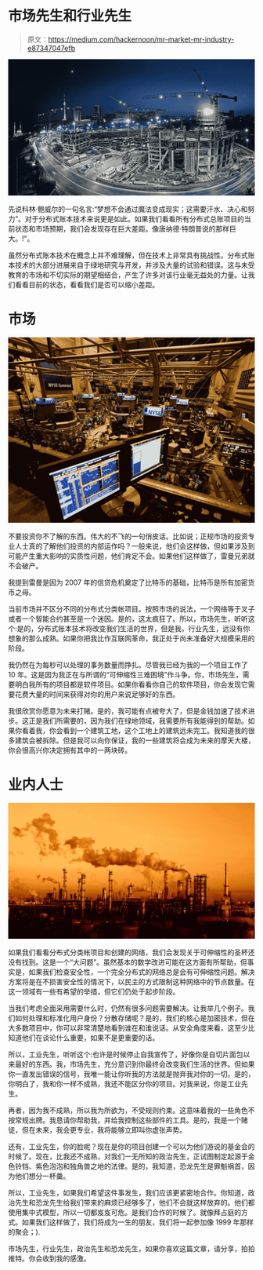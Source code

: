 # 市场先生和行业先生

> 原文：<https://medium.com/hackernoon/mr-market-mr-industry-e87347047efb>

![](img/be113fd096f34284dad84f3036041952.png)

先说科林·鲍威尔的一句名言:“梦想不会通过魔法变成现实；这需要汗水、决心和努力”。对于分布式账本技术来说更是如此。如果我们看看所有分布式总账项目的当前状态和市场预期，我们会发现存在巨大差距。像唐纳德·特朗普说的那样巨大。!"。

虽然分布式账本技术在概念上并不难理解，但在技术上非常具有挑战性。分布式账本技术的大部分进展来自于绿地研究与开发，并涉及大量的试验和错误。这与未受教育的市场和不切实际的期望相结合，产生了许多对该行业毫无益处的力量。让我们看看目前的状态，看看我们是否可以缩小差距。

# **市场**

![](img/81a3604a9c4bb7c0567641811eac6983.png)

不要投资你不了解的东西。伟大的不飞的一句俏皮话。比如说；正规市场的投资专业人士真的了解他们投资的内部运作吗？一般来说，他们会这样做，但如果涉及到可能产生重大影响的实质性问题，他们肯定不会。如果他们这样做了，雷曼兄弟就不会破产。

我提到雷曼是因为 2007 年的信贷危机奠定了比特币的基础，比特币是所有加密货币之母。

当前市场并不区分不同的分布式分类帐项目。按照市场的说法，一个网络等于叉子或者一个智能合约甚至是一个迷因。是的，这太疯狂了。所以，市场先生，听听这个:是的，分布式账本技术将改变我们生活的世界，但是我，行业先生，远没有你想象的那么成熟。如果你把我比作互联网革命，我正处于尚未准备好大规模采用的阶段。

我仍然在为每秒可以处理的事务数量而挣扎。尽管我已经为我的一个项目工作了 10 年。这是因为我正在与所谓的“可伸缩性三难困境”作斗争。你，市场先生，需要明白我所有的项目都是软件项目。如果你看看你自己的软件项目，你会发现它需要花费大量的时间来获得对你的用户来说足够好的东西。

我很欣赏你愿意为未来打赌。是的，我可能有点被夸大了，但是金钱加速了技术进步。这正是我们所需要的，因为我们在绿地领域，我需要所有我能得到的帮助。如果你看着我，你会看到一个建筑工地，这个工地上的建筑远未完工。我知道我的很多建筑会被拆除。但是我可以向你保证，我的一些建筑将会成为未来的摩天大楼，你会很高兴你决定拥有其中的一两块砖。

# **业内人士**

![](img/b402c4a851f21bd6cbe18425a0a6b459.png)

如果我们看看分布式分类帐项目和创建的网络，我们会发现关于可伸缩性的圣杯还没有找到。这是一个“大问题”。虽然基本的数学改进可能在这方面有所帮助，但事实是，如果我们检查安全性，一个完全分布式的网络总是会有可伸缩性问题。解决方案将是在不损害安全性的情况下，以民主的方式限制这种网络中的节点数量。在这一领域有一些有希望的举措，但它们仍处于起步阶段。

当我们考虑全面采用需要什么时，仍然有很多问题需要解决。让我举几个例子。我们如何处理和标准化用户身份？分散存储呢？是的，我们的核心是加密技术，但在大多数项目中，你可以非常清楚地看到谁在和谁说话。从安全角度来看，这至少比知道他们在谈论什么重要，如果不是更重要的话。

所以，工业先生，听听这个:也许是时候停止自我宣传了，好像你是自切片面包以来最好的东西。我，市场先生，充分意识到你最终会改变我们生活的世界。但如果你一直发出错误的信号，我唯一能让你听我的方法就是抛弃我对你的一切。是的，你明白了，我和你一样不成熟，我还不能区分你的项目。对我来说，你是工业先生。

再者，因为我不成熟，所以我为所欲为，不受规则约束。这意味着我的一些角色不按常规出牌。我恳请你帮助我，并给我控制这些部件的工具。是的，我是一个赌徒，但在未来，我会更专业，我将能够立即叫你虚张声势。

还有，工业先生，你的脸呢？现在是你的项目创建一个可以为他们游说的基金会的时候了。现在，比我还不成熟，对我们一无所知的政治先生，正试图制定起源于金色铃铛、紫色泡泡和独角兽之地的法律。是的，我知道，恐龙先生是罪魁祸首，因为他们想分一杯羹。

所以，工业先生，如果我们希望这件事发生，我们应该更紧密地合作。你知道，政治先生和恐龙先生给我们带来的麻烦已经够多了，他们不会就这样放弃的。他们都使用集中式模型，所以一切都岌岌可危。是我们合作的时候了。就像拜占庭的方式。如果我们这样做了，我们将成为一生的朋友，我们将一起参加像 1999 年那样的聚会；).

市场先生，行业先生，政治先生和恐龙先生，如果你喜欢这篇文章，请分享，拍拍推特。你会收到我的感激。